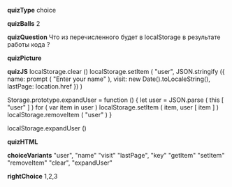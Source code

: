 ____quizType____
choice

____quizBalls____
2

____quizQuestion____
Что из перечисленного будет в localStorage в результате работы кода ?

____quizPicture____


____quizJS____
localStorage.clear ()
localStorage.setItem (
    "user",
    JSON.stringify ({
        name: prompt ( "Enter your name" ),
        visit: new Date().toLocaleString(),
        lastPage: location.href
    })
)

Storage.prototype.expandUser = function () {
    let user = JSON.parse (
        this [ "user" ]
    )
    for ( var item in user )
        localStorage.setItem ( item, user [ item ] )
    localStorage.removeItem ( "user" )
}

localStorage.expandUser ()

____quizHTML____


____choiceVariants____
"user",
"name"
"visit"
"lastPage",
"key"
"getItem"
"setItem"
"removeItem"
"clear",
"expandUser"

____rightChoice____
1,2,3
